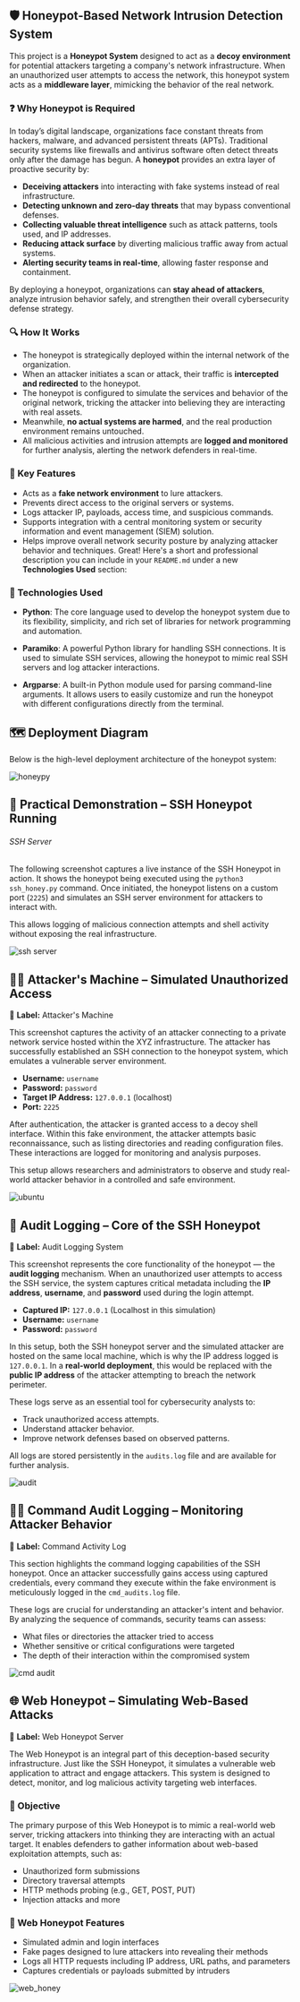 
## 🛡️ Honeypot-Based Network Intrusion Detection System

This project is a **Honeypot System** designed to act as a **decoy environment** for potential attackers targeting a company's network infrastructure. When an unauthorized user attempts to access the network, this honeypot system acts as a **middleware layer**, mimicking the behavior of the real network.

### ❓ Why Honeypot is Required

In today’s digital landscape, organizations face constant threats from hackers, malware, and advanced persistent threats (APTs). Traditional security systems like firewalls and antivirus software often detect threats only after the damage has begun. A **honeypot** provides an extra layer of proactive security by:

- **Deceiving attackers** into interacting with fake systems instead of real infrastructure.
- **Detecting unknown and zero-day threats** that may bypass conventional defenses.
- **Collecting valuable threat intelligence** such as attack patterns, tools used, and IP addresses.
- **Reducing attack surface** by diverting malicious traffic away from actual systems.
- **Alerting security teams in real-time**, allowing faster response and containment.

By deploying a honeypot, organizations can **stay ahead of attackers**, analyze intrusion behavior safely, and strengthen their overall cybersecurity defense strategy.

### 🔍 How It Works

- The honeypot is strategically deployed within the internal network of the organization.
- When an attacker initiates a scan or attack, their traffic is **intercepted and redirected** to the honeypot.
- The honeypot is configured to simulate the services and behavior of the original network, tricking the attacker into believing they are interacting with real assets.
- Meanwhile, **no actual systems are harmed**, and the real production environment remains untouched.
- All malicious activities and intrusion attempts are **logged and monitored** for further analysis, alerting the network defenders in real-time.

### 🎯 Key Features

- Acts as a **fake network environment** to lure attackers.
- Prevents direct access to the original servers or systems.
- Logs attacker IP, payloads, access time, and suspicious commands.
- Supports integration with a central monitoring system or security information and event management (SIEM) solution.
- Helps improve overall network security posture by analyzing attacker behavior and techniques.
Great! Here's a short and professional description you can include in your `README.md` under a new **Technologies Used** section:

### 🧰 Technologies Used

- **Python**: The core language used to develop the honeypot system due to its flexibility, simplicity, and rich set of libraries for network programming and automation.

- **Paramiko**: A powerful Python library for handling SSH connections. It is used to simulate SSH services, allowing the honeypot to mimic real SSH servers and log attacker interactions.

- **Argparse**: A built-in Python module used for parsing command-line arguments. It allows users to easily customize and run the honeypot with different configurations directly from the terminal.

## 🗺️ Deployment Diagram

Below is the high-level deployment architecture of the honeypot system:

![honeypy](https://github.com/user-attachments/assets/afecf0d8-094f-4fb1-a0fd-3f2cde99a482)

## 🧪 Practical Demonstration – SSH Honeypot Running
###### SSH Server
The following screenshot captures a live instance of the SSH Honeypot in action. It shows the honeypot being executed using the `python3 ssh_honey.py` command. Once initiated, the honeypot listens on a custom port (`2225`) and simulates an SSH server environment for attackers to interact with.

This allows logging of malicious connection attempts and shell activity without exposing the real infrastructure.

![ssh server](https://github.com/user-attachments/assets/52f9ccbd-184f-4a05-86b0-83b33636b969)

## 🧑‍💻 Attacker's Machine – Simulated Unauthorized Access

📌 **Label:** Attacker's Machine

This screenshot captures the activity of an attacker connecting to a private network service hosted within the XYZ infrastructure. The attacker has successfully established an SSH connection to the honeypot system, which emulates a vulnerable server environment.

- **Username:** `username`  
- **Password:** `password`  
- **Target IP Address:** `127.0.0.1` (localhost)  
- **Port:** `2225`  

After authentication, the attacker is granted access to a decoy shell interface. Within this fake environment, the attacker attempts basic reconnaissance, such as listing directories and reading configuration files. These interactions are logged for monitoring and analysis purposes.

This setup allows researchers and administrators to observe and study real-world attacker behavior in a controlled and safe environment.

![ubuntu](https://github.com/user-attachments/assets/d8db4f13-39e4-4af2-9df8-6a8a1595afc8)

## 📄 Audit Logging – Core of the SSH Honeypot

📌 **Label:** Audit Logging System

This screenshot represents the core functionality of the honeypot — the **audit logging** mechanism. When an unauthorized user attempts to access the SSH service, the system captures critical metadata including the **IP address**, **username**, and **password** used during the login attempt.

- **Captured IP:** `127.0.0.1` (Localhost in this simulation)
- **Username:** `username`
- **Password:** `password`

In this setup, both the SSH honeypot server and the simulated attacker are hosted on the same local machine, which is why the IP address logged is `127.0.0.1`. In a **real-world deployment**, this would be replaced with the **public IP address** of the attacker attempting to breach the network perimeter.

These logs serve as an essential tool for cybersecurity analysts to:
- Track unauthorized access attempts.
- Understand attacker behavior.
- Improve network defenses based on observed patterns.

All logs are stored persistently in the `audits.log` file and are available for further analysis.

![audit](https://github.com/user-attachments/assets/b7b9f11f-de93-43ee-9dd6-e8eb53b94162)

## 🕵️‍♂️ Command Audit Logging – Monitoring Attacker Behavior

📌 **Label:** Command Activity Log

This section highlights the command logging capabilities of the SSH honeypot. Once an attacker successfully gains access using captured credentials, every command they execute within the fake environment is meticulously logged in the `cmd_audits.log` file.

These logs are crucial for understanding an attacker's intent and behavior. By analyzing the sequence of commands, security teams can assess:
- What files or directories the attacker tried to access
- Whether sensitive or critical configurations were targeted
- The depth of their interaction within the compromised system

![cmd audit](https://github.com/user-attachments/assets/852754fe-5c43-4042-a66e-7aaaf0e4e71d)

## 🌐 Web Honeypot – Simulating Web-Based Attacks

📌 **Label:** Web Honeypot Server

The Web Honeypot is an integral part of this deception-based security infrastructure. Just like the SSH Honeypot, it simulates a vulnerable web application to attract and engage attackers. This system is designed to detect, monitor, and log malicious activity targeting web interfaces.

### 🧠 Objective

The primary purpose of this Web Honeypot is to mimic a real-world web server, tricking attackers into thinking they are interacting with an actual target. It enables defenders to gather information about web-based exploitation attempts, such as:
- Unauthorized form submissions
- Directory traversal attempts
- HTTP methods probing (e.g., GET, POST, PUT)
- Injection attacks and more

### 📂 Web Honeypot Features

- Simulated admin and login interfaces
- Fake pages designed to lure attackers into revealing their methods
- Logs all HTTP requests including IP address, URL paths, and parameters
- Captures credentials or payloads submitted by intruders

![web_honey](https://github.com/user-attachments/assets/aca8601c-0e59-4342-a370-430865383add)



